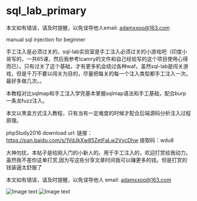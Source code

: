 # sql_lab_primary
本文如有错误，请及时提醒，以免误导他人email:     adamxxoo@163.com

manual sql injection for beginner

手工注入是必须过关的，sql-lab实验室是手工注入必须过关的小游戏吧（印度小哥写的，一共65课，然后我参考lcamry的文件和自己经验写的这个项目使用心得而已）。只有过关了这个基础，才有更多机会绕过各种waf。虽然sql-lab是闯关游戏，但是千万不要以闯关为目的，尽量把每关的每一个注入类型都手工注入一次。最好多做几次。。


本教程对比sqlmap和手工注入学完基本掌握sqlmap语法和手工基础，配合burp一条龙fuzz注入。

本文以黑盒方式注入教程，只有当有一定难度的时候才配合后端源码分析注入过程原理。

phpStudy2016 download url:
链接：https://pan.baidu.com/s/1VdJkXw85ZetFaLw2VvcDhw 
提取码：wdu8 

大神勿扰，本帖子是给刚入门的小新人的。用于手工注入的，欢迎打赏给我动力。虽然我不差你这单打赏,因为写这些分享文章时间我可以赚更多的钱。但是打赏的钱装逼太舒服了

本文如有错误，请及时提醒，以免误导他人 email:    adamxxoo@163.com

![Image text](https://github.com/Adamloveve/sql_lab_primary/blob/master/IMG/wx.png)
![Image text](https://github.com/Adamloveve/sql_lab_primary/blob/master/IMG/alipay.jpg)
